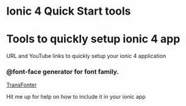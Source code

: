 # Ionic 4 Quick Start tools

# Tools to quickly setup ionic 4 app

URL and YouTube links to quickly setup your ionic 4 application

### @font-face generator for font family.

[TransFonter](https://transfonter.org/)

Hit me up for help on how to include it in your ionic app
